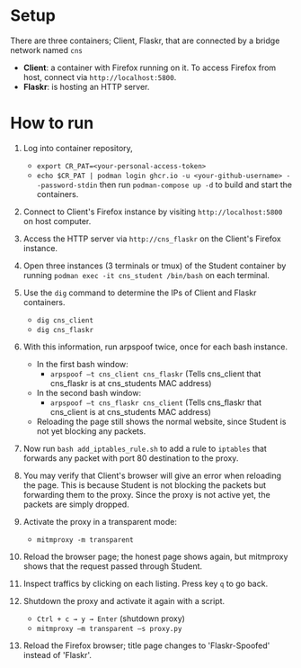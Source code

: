 # Setup
There are three containers; Client, Flaskr, that are connected by a bridge network named `cns`
  * **Client**: a container with Firefox running on it. To access Firefox from host, connect via `http://localhost:5800`.
  * **Flaskr**: is hosting an HTTP server.

# How to run
1. Log into container repository,
   - `export CR_PAT=<your-personal-access-token>`
   - `echo $CR_PAT | podman login ghcr.io -u <your-github-username> --password-stdin`
   then run `podman-compose up -d` to build and start the containers.

2. Connect to Client's Firefox instance by visiting `http://localhost:5800` on host computer.

3. Access the HTTP server via `http://cns_flaskr` on the Client's Firefox instance.

4. Open three instances (3 terminals or tmux) of the Student container by running `podman exec -it cns_student /bin/bash` on each terminal.

5. Use the `dig` command to determine the IPs of Client and Flaskr containers.
    - `dig cns_client`
    - `dig cns_flaskr`

6. With this information, run arpspoof twice, once for each bash instance.
    - In the first bash window:
        - `arpspoof –t cns_client cns_flaskr`  (Tells cns_client that cns_flaskr is at cns_students MAC address)
    - In the second bash window:
        - `arpspoof –t cns_flaskr cns_client`  (Tells cns_flaskr that cns_client is at cns_students MAC address)
    - Reloading the page still shows the normal website, since Student is not yet blocking any packets.

7. Now run `bash add_iptables_rule.sh` to add a rule to `iptables` that forwards any packet with port 80 destination to the proxy.

8. You may verify that Client's browser will give an error when reloading the page. This is because Student is not blocking the packets but forwarding them to the proxy. Since the proxy is not active yet, the packets are simply dropped.

9. Activate the proxy in a transparent mode:
    - `mitmproxy -m transparent`

10. Reload the browser page; the honest page shows again, but mitmproxy shows that the request passed through Student.

11. Inspect traffics by clicking on each listing. Press key `q` to go back.

12. Shutdown the proxy and activate it again with a script.
    - `Ctrl + c → y → Enter`    (shutdown proxy)
    - `mitmproxy –m transparent –s proxy.py`

13. Reload the Firefox browser; title page changes to 'Flaskr-Spoofed' instead of 'Flaskr'.
